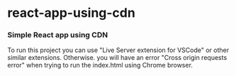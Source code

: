# react-app-using-cdn
### Simple React app using CDN <br/>
To run this project you can use "Live Server extension for VSCode" or other similar extensions. Otherwise. you will have an error "Cross origin requests error" when trying to run the index.html using Chrome browser.
